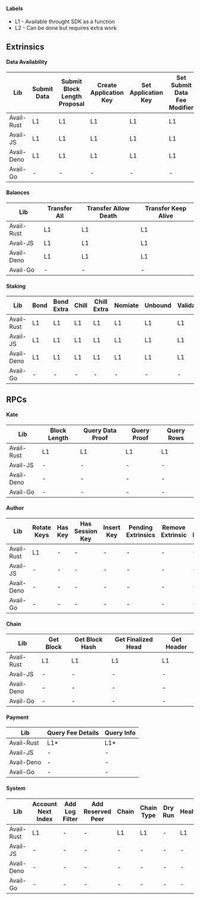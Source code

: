 #### Labels
- L1 - Available throught SDK as a function
- L2 - Can be done but requires extra work

## Extrinsics

#### Data Availability

| Lib        | Submit Data | Submit Block Length Proposal | Create Application Key | Set Application Key | Set Submit Data Fee Modifier |
| ---------- | ----------- | ---------------------------- | ---------------------- | ------------------- | ---------------------------- |
| Avail-Rust | L1          | L1                           | L1                     | L1                  | L1                           |
| Avail-JS   | L1          | L1                           | L1                     | L1                  | L1                           |
| Avail-Deno | L1          | L1                           | L1                     | L1                  | L1                           |
| Avail-Go   | -           | -                            | -                      | -                   | -                            |

#### Balances

| Lib        | Transfer All | Transfer Allow Death | Transfer Keep Alive |
| ---------- | ------------ | -------------------- | ------------------- |
| Avail-Rust | L1           | L1                   | L1                  |
| Avail-JS   | L1           | L1                   | L1                  |
| Avail-Deno | L1           | L1                   | L1                  |
| Avail-Go   | -            | -                    | -                   |

#### Staking

| Lib        | Bond | Bond Extra | Chill | Chill Extra | Nomiate | Unbound | Validate |
| ---------- | ---- | ---------- | ----- | ----------- | ------- | ------- | -------- |
| Avail-Rust | L1   | L1         | L1    | L1          | L1      | L1      | L1       |
| Avail-JS   | L1   | L1         | L1    | L1          | L1      | L1      | L1       |
| Avail-Deno | L1   | L1         | L1    | L1          | L1      | L1      | L1       |
| Avail-Go   | -    | -          | -     | -           | -       | -       | -        |

## RPCs

#### Kate

| Lib        | Block Length | Query Data Proof | Query Proof | Query Rows |
| ---------- | ------------ | ---------------- | ----------- | ---------- |
| Avail-Rust | L1           | L1               | L1          | L1         |
| Avail-JS   | -            | -                | -           | -          |
| Avail-Deno | -            | -                | -           | -          |
| Avail-Go   | -            | -                | -           | -          |

#### Author

| Lib        | Rotate Keys | Has Key | Has Session Key | Insert Key | Pending Extrinsics | Remove Extrinsic | Submit Extrinsic |
| ---------- | ----------- | ------- | --------------- | ---------- | ------------------ | ---------------- | ---------------- |
| Avail-Rust | L1          | -       | -               | -          | -                  | -                | -                |
| Avail-JS   | -           | -       | -               | -          | -                  | -                | -                |
| Avail-Deno | -           | -       | -               | -          | -                  | -                | -                |
| Avail-Go   | -           | -       | -               | -          | -                  | -                | -                |

#### Chain

| Lib        | Get Block | Get Block Hash | Get Finalized Head | Get Header |
| ---------- | --------- | -------------- | ------------------ | ---------- |
| Avail-Rust | L1        | L1             | L1                 | L1         |
| Avail-JS   | -         | -              | -                  | -          |
| Avail-Deno | -         | -              | -                  | -          |
| Avail-Go   | -         | -              | -                  | -          |

#### Payment

| Lib        | Query Fee Details | Query Info |
| ---------- | ----------------- | ---------- |
| Avail-Rust | L1*               | L1*        |
| Avail-JS   | -                 | -          |
| Avail-Deno | -                 | -          |
| Avail-Go   | -                 | -          |

#### System

| Lib        | Account Next Index | Add Log Filter | Add Reserved Peer | Chain | Chain Type | Dry Run | Health | Local Listen Addresses | Local Peer Id | Name | Node Roles | Peers | Properties | Removed Reserved Peer | Reserved Peers | Reset Log Filter | Sync State | Version |
| ---------- | ------------------ | -------------- | ----------------- | ----- | ---------- | ------- | ------ | ---------------------- | ------------- | ---- | ---------- | ----- | ---------- | --------------------- | -------------- | ---------------- | ---------- | ------- |
| Avail-Rust | L1                 | -              | -                 | L1    | L1         | -       | L1     | L1                     | L1            | L1   | L1         | L1    | L1         | -                     | -              | -                | L1         | L1      |
| Avail-JS   | -                  | -              | -                 | -     | -          | -       | -      | -                      | -             | -    | -          | -     | -          | -                     | -              | -                | -          | -       |
| Avail-Deno | -                  | -              | -                 | -     | -          | -       | -      | -                      | -             | -    | -          | -     | -          | -                     | -              | -                | -          | -       |
| Avail-Go   | -                  | -              | -                 | -     | -          | -       | -      | -                      | -             | -    | -          | -     | -          | -                     | -              | -                | -          | -       |
